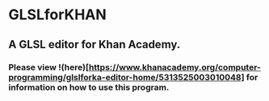 # GLSLforKHAN
## A GLSL editor for Khan Academy.


### Please view !(here)[https://www.khanacademy.org/computer-programming/glslforka-editor-home/5313525003010048] for information on how to use this program.
